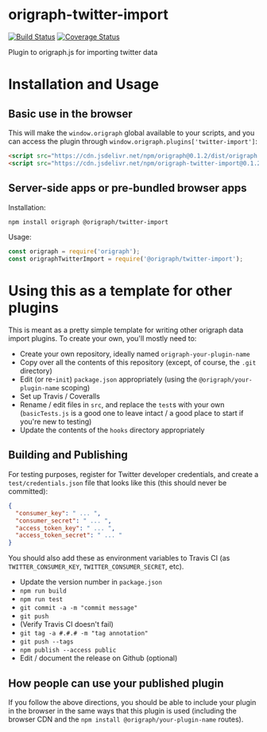 # origraph-twitter-import
[![Build Status](https://travis-ci.org/origraph/origraph-twitter-import.svg?branch=master)](https://travis-ci.org/origraph/origraph-twitter-import)
[![Coverage Status](https://coveralls.io/repos/github/origraph/origraph-twitter-import/badge.svg?branch=master)](https://coveralls.io/github/origraph/origraph-twitter-import?branch=master)

Plugin to origraph.js for importing twitter data

# Installation and Usage

## Basic use in the browser
This will make the `window.origraph` global available to your scripts, and you can access the plugin through `window.origraph.plugins['twitter-import']`:
```html
<script src="https://cdn.jsdelivr.net/npm/origraph@0.1.2/dist/origraph.umd.js"></script>
<script src="https://cdn.jsdelivr.net/npm/origraph-twitter-import@0.1.2/dist/origraphTwitterImport.umd.js"></script>
```

## Server-side apps or pre-bundled browser apps

Installation:
```bash
npm install origraph @origraph/twitter-import
```

Usage:
```js
const origraph = require('origraph');
const origraphTwitterImport = require('@origraph/twitter-import');
```

# Using this as a template for other plugins
This is meant as a pretty simple template for writing other origraph data import plugins. To create your own, you'll mostly need to:

- Create your own repository, ideally named `origraph-your-plugin-name`
- Copy over all the contents of this repository (except, of course, the `.git` directory)
- Edit (or re-`init`) `package.json` appropriately (using the `@origraph/your-plugin-name` scoping)
- Set up Travis / Coveralls
- Rename / edit files in `src`, and replace the `test`s with your own (`basicTests.js` is a good one to leave intact / a good place to start if you're new to testing)
- Update the contents of the `hooks` directory appropriately

## Building and Publishing
For testing purposes, register for Twitter developer credentials, and create a `test/credentials.json` file that looks like this (this should never be committed):

```json
{
  "consumer_key": " ... ",
  "consumer_secret": " ... ",
  "access_token_key": " ... ",
  "access_token_secret": " ... "
}
```
You should also add these as environment variables to Travis CI (as `TWITTER_CONSUMER_KEY`, `TWITTER_CONSUMER_SECRET`, etc).

- Update the version number in `package.json`
- `npm run build`
- `npm run test`
- `git commit -a -m "commit message"`
- `git push`
- (Verify Travis CI doesn't fail)
- `git tag -a #.#.# -m "tag annotation"`
- `git push --tags`
- `npm publish --access public`
- Edit / document the release on Github (optional)

## How people can use your published plugin
If you follow the above directions, you should be able to include your plugin in the browser in the same ways that this plugin is used (including the browser CDN and the `npm install @origraph/your-plugin-name` routes).
